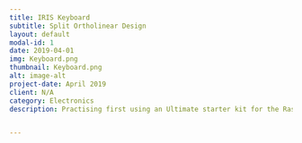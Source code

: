 ```yaml
---
title: IRIS Keyboard
subtitle: Split Ortholinear Design
layout: default
modal-id: 1
date: 2019-04-01
img: Keyboard.png
thumbnail: Keyboard.png
alt: image-alt
project-date: April 2019
client: N/A
category: Electronics
description: Practising first using an Ultimate starter kit for the Raspberry Pi 3B as an introduction to wiring LEDs, rotary encoders and joysticks, I have built an IRIS keyboard and plan to add custom features and designs such as rotary encoders, joysticks. Will post a build log with more images soon.


---
```


